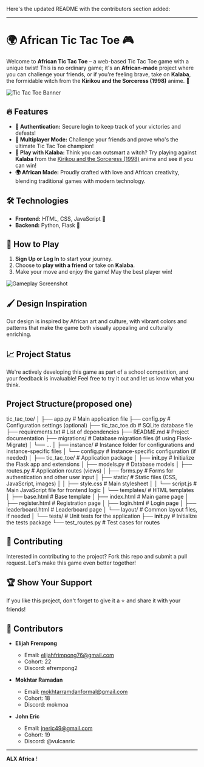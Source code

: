 Here's the updated README with the contributors section added:

---

# 🌍 African Tic Tac Toe 🎮

Welcome to **African Tic Tac Toe** – a web-based Tic Tac Toe game with a unique twist! This is no ordinary game; it's an **African-made** project where you can challenge your friends, or if you're feeling brave, take on **Kalaba**, the formidable witch from the **Kirikou and the Sorceress (1998)** anime. 🌟

![Tic Tac Toe Banner](https://as1.ftcdn.net/v2/jpg/05/96/52/22/1000_F_596522285_tKM9qxfXK5x5bHTGcgIMM5ugWwAIhOiJ.jpg)

## 🔥 Features

- **🔐 Authentication:** Secure login to keep track of your victories and defeats!
- **👥 Multiplayer Mode:** Challenge your friends and prove who's the ultimate Tic Tac Toe champion!
- **🤖 Play with Kalaba:** Think you can outsmart a witch? Try playing against **Kalaba** from the [Kirikou and the Sorceress (1998)](https://youtu.be/FOXIXbq0bRc) anime and see if you can win!
- **🌍 African Made:** Proudly crafted with love and African creativity, blending traditional games with modern technology.

## 🛠️ Technologies

- **Frontend:** HTML, CSS, JavaScript 🎨
- **Backend:** Python, Flask 🐍

## 🎯 How to Play

1. **Sign Up or Log In** to start your journey.
2. Choose to **play with a friend** or take on **Kalaba**.
3. Make your move and enjoy the game! May the best player win!

![Gameplay Screenshot](https://t0.gstatic.com/licensed-image?q=tbn:ANd9GcQdR5hPxiKG7MuJFuIe1lbrqandKE2QP5JzdrE4Dt6gnzu6Xnc0dCyK97yTeghVzkok)

## 🖌️ Design Inspiration

Our design is inspired by African art and culture, with vibrant colors and patterns that make the game both visually appealing and culturally enriching.

## 📈 Project Status

We're actively developing this game as part of a school competition, and your feedback is invaluable! Feel free to try it out and let us know what you think.


## Project Structure(proposed one)

tic_tac_toe/
│
├── app.py                    # Main application file
├── config.py                 # Configuration settings (optional)
├── tic_tac_toe.db            # SQLite database file
├── requirements.txt          # List of dependencies
├── README.md                 # Project documentation
├── migrations/               # Database migration files (if using Flask-Migrate)
│   └── ...
│
├── instance/                 # Instance folder for configurations and instance-specific files
│   └── config.py             # Instance-specific configuration (if needed)
│
├── tic_tac_toe/              # Application package
│   ├── __init__.py           # Initialize the Flask app and extensions
│   ├── models.py             # Database models
│   ├── routes.py             # Application routes (views)
│   ├── forms.py              # Forms for authentication and other user input
│   ├── static/               # Static files (CSS, JavaScript, images)
│   │   ├── style.css         # Main stylesheet
│   │   └── script.js         # Main JavaScript file for frontend logic
│   └── templates/            # HTML templates
│       ├── base.html         # Base template
│       ├── index.html        # Main game page
│       ├── register.html     # Registration page
│       ├── login.html        # Login page
│       ├── leaderboard.html  # Leaderboard page
│       └── layout/           # Common layout files, if needed
│
└── tests/                    # Unit tests for the application
    ├── __init__.py           # Initialize the tests package
    └── test_routes.py        # Test cases for routes

## 🤝 Contributing

Interested in contributing to the project? Fork this repo and submit a pull request. Let's make this game even better together!

## 🏆 Show Your Support

If you like this project, don't forget to give it a ⭐ and share it with your friends!

## 👥 Contributors

- **Elijah Frempong**  
  - Email: [elijahfrimpong76@gmail.com](mailto:elijahfrimpong76@gmail.com)  
  - Cohort: 22  
  - Discord: efrempong2

- **Mokhtar Ramadan**  
  - Email: [mokhtarramdanformal@gmail.com](mailto:mokhtarramdanformal@gmail.com)  
  - Cohort: 18  
  - Discord: mokmoa

- **John Eric**  
  - Email: [jneric49@gmail.com](mailto:jneric49@gmail.com)  
  - Cohort: 19  
  - Discord: @vulcanric

---

**ALX Africa**
!
